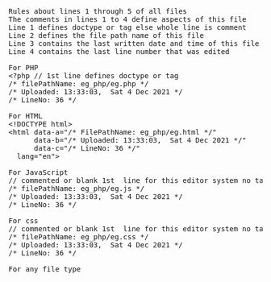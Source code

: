 <pre style="width:100%;">
Rules about lines 1 through 5 of all files
The comments in lines 1 to 4 define aspects of this file
Line 1 defines doctype or tag else whole line is comment 
Line 2 defines the file path name of this file
Line 3 contains the last written date and time of this file
Line 4 contains the last line number that was edited

For PHP 
&lt;?php // 1st line defines doctype or tag
/* filePathName: eg_php/eg.php */
/* Uploaded: 13:33:03,  Sat 4 Dec 2021 */
/* LineNo: 36 */

For HTML
&lt;!DOCTYPE html>
&lt;html data-a="/* FilePathName: eg_php/eg.html */"
      data-b="/* Uploaded: 13:33:03,  Sat 4 Dec 2021 */"
      data-c="/* LineNo: 36 */" 
  lang="en">

For JavaScript 
// commented or blank 1st  line for this editor system no tag for js
/* filePathName: eg_php/eg.js */
/* Uploaded: 13:33:03,  Sat 4 Dec 2021 */
/* LineNo: 36 */

For css
// commented or blank 1st  line for this editor system no tag for css
/* filePathName: eg_php/eg.css */
/* Uploaded: 13:33:03,  Sat 4 Dec 2021 */
/* LineNo: 36 */

For any file type
<!-- 
/* FilePathName: eg_php/eg.svg */
/* Uploaded: 13:33:03,  Sat 4 Dec 2021 */
/* LineNo: 36 */-->

</pre>

